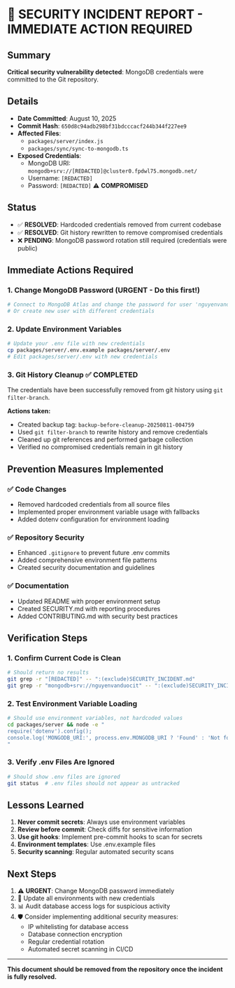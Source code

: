 # 🚨 SECURITY INCIDENT REPORT - IMMEDIATE ACTION REQUIRED

## Summary
**Critical security vulnerability detected**: MongoDB credentials were committed to the Git repository.

## Details
- **Date Committed**: August 10, 2025
- **Commit Hash**: `650d8c94adb298bf31bdcccacf244b344f227ee9`
- **Affected Files**: 
  - `packages/server/index.js`
  - `packages/sync/sync-to-mongodb.ts`
- **Exposed Credentials**: 
  - MongoDB URI: `mongodb+srv://[REDACTED]@cluster0.fpdwl75.mongodb.net/`
  - Username: `[REDACTED]`
  - Password: `[REDACTED]` ⚠️ **COMPROMISED**

## Status
- ✅ **RESOLVED**: Hardcoded credentials removed from current codebase
- ✅ **RESOLVED**: Git history rewritten to remove compromised credentials
- ❌ **PENDING**: MongoDB password rotation still required (credentials were public)

## Immediate Actions Required

### 1. Change MongoDB Password (URGENT - Do this first!)
```bash
# Connect to MongoDB Atlas and change the password for user 'nguyenvanduocit'
# Or create new user with different credentials
```

### 2. Update Environment Variables
```bash
# Update your .env file with new credentials
cp packages/server/.env.example packages/server/.env
# Edit packages/server/.env with new credentials
```

### 3. Git History Cleanup ✅ COMPLETED
The credentials have been successfully removed from git history using `git filter-branch`.

**Actions taken:**
- Created backup tag: `backup-before-cleanup-20250811-004759`
- Used `git filter-branch` to rewrite history and remove credentials
- Cleaned up git references and performed garbage collection
- Verified no compromised credentials remain in git history

## Prevention Measures Implemented

### ✅ Code Changes
- Removed hardcoded credentials from all source files
- Implemented proper environment variable usage with fallbacks
- Added dotenv configuration for environment loading

### ✅ Repository Security
- Enhanced `.gitignore` to prevent future .env commits
- Added comprehensive environment file patterns
- Created security documentation and guidelines

### ✅ Documentation
- Updated README with proper environment setup
- Created SECURITY.md with reporting procedures
- Added CONTRIBUTING.md with security best practices

## Verification Steps

### 1. Confirm Current Code is Clean
```bash
# Should return no results
git grep -r "[REDACTED]" -- ":(exclude)SECURITY_INCIDENT.md"
git grep -r "mongodb+srv://nguyenvanduocit" -- ":(exclude)SECURITY_INCIDENT.md"
```

### 2. Test Environment Variable Loading
```bash
# Should use environment variables, not hardcoded values
cd packages/server && node -e "
require('dotenv').config();
console.log('MONGODB_URI:', process.env.MONGODB_URI ? 'Found' : 'Not found');
"
```

### 3. Verify .env Files Are Ignored
```bash
# Should show .env files are ignored
git status  # .env files should not appear as untracked
```

## Lessons Learned

1. **Never commit secrets**: Always use environment variables
2. **Review before commit**: Check diffs for sensitive information
3. **Use git hooks**: Implement pre-commit hooks to scan for secrets
4. **Environment templates**: Use .env.example files
5. **Security scanning**: Regular automated security scans

## Next Steps

1. ⚠️  **URGENT**: Change MongoDB password immediately
2. 🔄 Update all environments with new credentials
3. 📊 Audit database access logs for suspicious activity
4. 🛡️  Consider implementing additional security measures:
   - IP whitelisting for database access
   - Database connection encryption
   - Regular credential rotation
   - Automated secret scanning in CI/CD

---

**This document should be removed from the repository once the incident is fully resolved.**